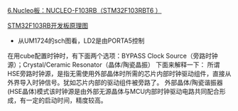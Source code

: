[6.Nucleo板：NUCLEO-F103RB（STM32F103RBT6 ） ](https://www.stmcu.org.cn/document/list/index/category-720)

[STM32F103RB开发板原理图](https://www.stmcu.org.cn/document/download/index/id-206350)

- 从UM1724的sch图看，LD2是由PORTA5控制

在用cube配置时钟时，有下面两个选项：BYPASS Clock Source（旁路时钟源）；Crystal/Ceramic Resonator（晶体/陶瓷晶振）
下面来解释一下：
 所谓HSE旁路时钟源，是指无需使用外部晶体时所需的芯片内部时钟驱动组件，直接从外界导入时钟信号。犹如芯片内部的驱动组件被旁路了。
 外部晶体/陶瓷谐振器(HSE晶体)模式该时钟源是由外部无源晶体与MCU内部时钟驱动电路共同配合形成，有一定的启动时间，精度较高。
